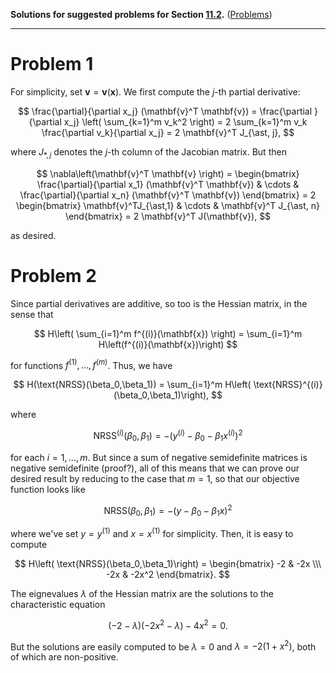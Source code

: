 **Solutions for suggested problems for Section [11.2](https://mml.johnmyersmath.com/stats-book/chapters/learning.html#maximum-likelihood-estimation-for-linear-regression-models).** ([Problems](./11-2-suggested-problems.md))

---

# Problem 1

For simplicity, set $\mathbf{v} = \mathbf{v}(\mathbf{x})$. We first compute the $j$-th partial derivative:

$$
\frac{\partial}{\partial x_j} (\mathbf{v}^T \mathbf{v}) = \frac{\partial }{\partial x_j} \left( \sum_{k=1}^m v_k^2 \right) = 2 \sum_{k=1}^m v_k \frac{\partial v_k}{\partial x_j} = 2 \mathbf{v}^T J_{\ast, j},
$$

where $J_{\ast, j}$ denotes the $j$-th column of the Jacobian matrix. But then 

$$
\nabla\left(\mathbf{v}^T \mathbf{v} \right) = \begin{bmatrix}
\frac{\partial}{\partial x_1} (\mathbf{v}^T \mathbf{v}) & \cdots & \frac{\partial}{\partial x_n} (\mathbf{v}^T \mathbf{v}) 
\end{bmatrix} = 2 \begin{bmatrix} \mathbf{v}^TJ_{\ast,1} & \cdots & \mathbf{v}^T J_{\ast, n} \end{bmatrix} = 2 \mathbf{v}^T J(\mathbf{v}),
$$

as desired.

# Problem 2

Since partial derivatives are additive, so too is the Hessian matrix, in the sense that

$$
H\left( \sum_{i=1}^m f^{(i)}(\mathbf{x}) \right) = \sum_{i=1}^m H\left(f^{(i)}(\mathbf{x})\right)
$$

for functions $f^{(1)},\ldots,f^{(m)}$. Thus, we have

$$
H(\text{NRSS}(\beta_0,\beta_1)) = \sum_{i=1}^m H\left( \text{NRSS}^{(i)}(\beta_0,\beta_1)\right),
$$

where

$$
\text{NRSS}^{(i)}(\beta_0,\beta_1) = - \left( y^{(i)} - \beta_0 - \beta_1 x^{(i)} \right)^2
$$

for each $i=1,\ldots,m$. But since a sum of negative semidefinite matrices is negative semidefinite (proof?), all of this means that we can prove our desired result by reducing to the case that $m=1$, so that our objective function looks like

$$
\text{NRSS}(\beta_0, \beta_1) = - \left( y - \beta_0 - \beta_1 x \right)^2
$$

where we've set $y = y^{(1)}$ and $x = x^{(1)}$ for simplicity. Then, it is easy to compute

$$
H\left( \text{NRSS}(\beta_0,\beta_1)\right) = \begin{bmatrix} -2 & -2x \\\ -2x & -2x^2 \end{bmatrix}.
$$

The eignevalues $\lambda$ of the Hessian matrix are the solutions to the characteristic equation

$$
(-2 - \lambda)(-2x^2 - \lambda ) - 4x^2 = 0.
$$

But the solutions are easily computed to be $\lambda =0$ and $\lambda = -2(1+x^2)$, both of which are non-positive.
